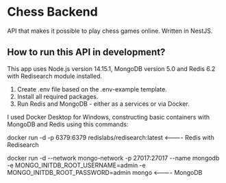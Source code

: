 # Chess Backend

API that makes it possible to play chess games online. Written in NestJS.

## How to run this API in development?

This app uses Node.js version 14.15.1, MongoDB version 5.0 and Redis 6.2 with Redisearch module installed.

1. Create .env file based on the .env-example template.
2. Install all required packages.
3. Run Redis and MongoDB - either as a services or via Docker.

I used Docker Desktop for Windows, constructing basic containers with MongoDB and Redis using this commands:

docker run -d -p 6379:6379 redislabs/redisearch:latest <---- Redis with Redisearch

docker run -d --network mongo-network -p 27017:27017
--name mongodb
-e MONGO_INITDB_ROOT_USERNAME=admin
-e MONGO_INITDB_ROOT_PASSWORD=admin
mongo <---- MongoDB
